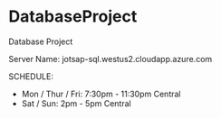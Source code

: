 # DatabaseProject
Database Project
  
Server Name: jotsap-sql.westus2.cloudapp.azure.com 
  
SCHEDULE: 
* Mon / Thur / Fri: 7:30pm - 11:30pm Central
* Sat / Sun: 2pm - 5pm Central
